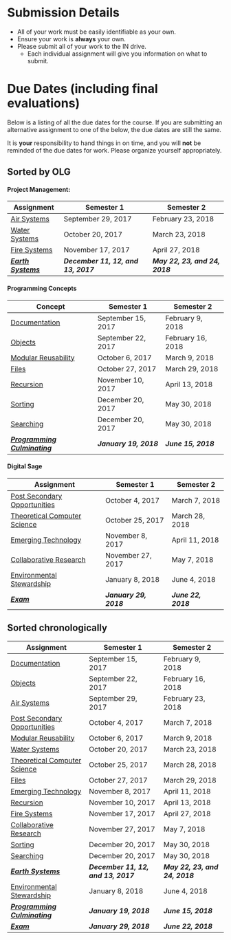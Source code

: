 # Submission Details
* All of your work must be easily identifiable as your own.
* Ensure your work is **always** your own.
* Please submit all of your work to the IN drive.  
  * Each individual assignment will give you information on what to submit.

# Due Dates (including final evaluations)
Below is a listing of all the due dates for the course.  If you are submitting an alternative assignment to one of the below, the due dates are still the same.  

It is **your** responsibility to hand things in on time, and you will **not** be reminded of the due dates for work.  Please organize yourself appropriately.

## Sorted by OLG
#### Project Management:
| Assignment | Semester 1 | Semester 2 |
| ---------  | --------------------  | --------------------- |
| [Air Systems](./Air-Systems) | September 29, 2017 | February 23, 2018 |
| [Water Systems](./Water-Systems) | October 20, 2017 | March 23, 2018 |
| [Fire Systems](./Fire-Systems) | November 17, 2017 | April 27, 2018 |
| _**[Earth Systems](./Earth-Systems)**_ | _**December 11, 12, and 13, 2017**_ | _**May 22, 23, and 24, 2018**_ |

#### Programming Concepts
| Concept | Semester 1 | Semester 2 |
| ---------  | --------------------  | --------------------- |
| [Documentation](./Documentation) | September 15, 2017 | February 9, 2018 |
| [Objects](./Objects) | September 22, 2017 | February 16, 2018 |
| [Modular Reusability](./Modular-Reusability) | October 6, 2017 | March 9, 2018 |
| [Files](./Files) | October 27, 2017 | March 29, 2018 |
| [Recursion](./Recursion) | November 10, 2017 | April 13, 2018 |
| [Sorting](./Sorting) | December 20, 2017 | May 30, 2018 |
| [Searching](./Searching) | December 20, 2017 | May 30, 2018 |
| _**[Programming Culminating](./Programming-Culminating)**_ | _**January 19, 2018**_ | _**June 15, 2018**_ |

#### Digital Sage
| Assignment | Semester 1 | Semester 2 |
| ---------  | --------------------  | --------------------- |
| [Post Secondary Opportunities](./Post-Secondary-Opportunities) | October 4, 2017 | March 7, 2018 |
| [Theoretical Computer Science](./Theoretical-Computer-Science) | October 25, 2017 | March 28, 2018 |
| [Emerging Technology](./Emerging-Technology) | November 8, 2017 | April 11, 2018 |
| [Collaborative Research](./Collaborative-Research) | November 27, 2017 | May 7, 2018 |
| [Environmental Stewardship](./Environmental-Stewardship) | January 8, 2018 | June 4, 2018 |
| _**[Exam](./Exam-Information)**_ | _**January 29, 2018**_ | _**June 22, 2018**_ |

## Sorted chronologically
| Assignment | Semester 1 | Semester 2 |
| ---------  | --------------------  | --------------------- |
| [Documentation](./Documentation) | September 15, 2017 | February 9, 2018 |
| [Objects](./Objects) | September 22, 2017 | February 16, 2018 |
| [Air Systems](./Air-Systems) | September 29, 2017 | February 23, 2018 |
| [Post Secondary Opportunities](./Post-Secondary-Opportunities) | October 4, 2017 | March 7, 2018 |
| [Modular Reusability](./Modular-Reusability) | October 6, 2017 | March 9, 2018 |
| [Water Systems](./Water-Systems) | October 20, 2017 | March 23, 2018 |
| [Theoretical Computer Science](./Theoretical-Computer-Science) | October 25, 2017 | March 28, 2018 |
| [Files](./Files) | October 27, 2017 | March 29, 2018 |
| [Emerging Technology](./Emerging-Technology) | November 8, 2017 | April 11, 2018 |
| [Recursion](./Recursion) | November 10, 2017 | April 13, 2018 |
| [Fire Systems](./Fire-Systems) | November 17, 2017 | April 27, 2018 |
| [Collaborative Research](./Collaborative-Research) | November 27, 2017 | May 7, 2018 |
| [Sorting](./Sorting) | December 20, 2017 | May 30, 2018 |
| [Searching](./Searching) | December 20, 2017 | May 30, 2018 |
| _**[Earth Systems](./Earth-Systems)**_ | _**December 11, 12, and 13, 2017**_ | _**May 22, 23, and 24, 2018**_ |
| [Environmental Stewardship](./Environmental-Stewardship) | January 8, 2018 | June 4, 2018 |
| _**[Programming Culminating](./Programming-Culminating)**_ | _**January 19, 2018**_ | _**June 15, 2018**_ |
| _**[Exam](./Exam-Information)**_ | _**January 29, 2018**_ | _**June 22, 2018**_ |